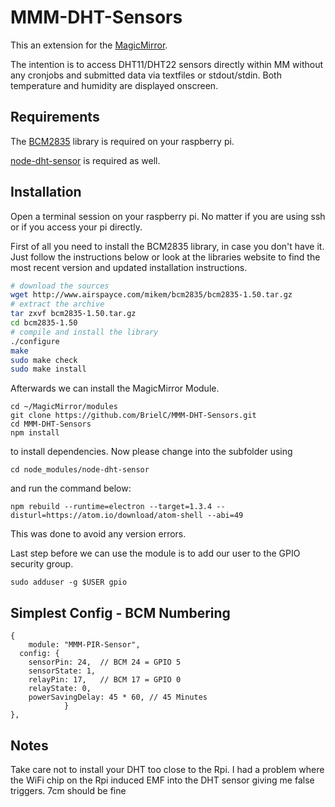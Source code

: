 # MMM-DHT-Sensors
This an extension for the [MagicMirror](https://github.com/MichMich/MagicMirror).

The intention is to access DHT11/DHT22 sensors directly within MM without any cronjobs and submitted data via textfiles or stdout/stdin. Both temperature and humidity are displayed onscreen. 

## Requirements

The  [BCM2835](http://www.airspayce.com/mikem/bcm2835/) library is required on your raspberry pi.

[node-dht-sensor](https://github.com/momenso/node-dht-sensor) is required as well.

## Installation

Open a terminal session on your raspberry pi. No matter if you are using ssh or if you access your pi directly.

First of all you need to install the BCM2835 library, in case you don't have it. Just follow the instructions below or look at the libraries website to find the most recent version and updated installation instructions.
```bash
# download the sources
wget http://www.airspayce.com/mikem/bcm2835/bcm2835-1.50.tar.gz
# extract the archive
tar zxvf bcm2835-1.50.tar.gz
cd bcm2835-1.50
# compile and install the library
./configure
make
sudo make check
sudo make install
```

Afterwards we can install the MagicMirror Module. 
```
cd ~/MagicMirror/modules
git clone https://github.com/BrielC/MMM-DHT-Sensors.git
cd MMM-DHT-Sensors
npm install
``` 
to install dependencies. Now please change into the subfolder using 
```
cd node_modules/node-dht-sensor
``` 
and run the command below:
```
npm rebuild --runtime=electron --target=1.3.4 --disturl=https://atom.io/download/atom-shell --abi=49
```
This was done to avoid any version errors.

Last step before we can use the module is to add our user to the GPIO security group.
```
sudo adduser -g $USER gpio
```

## Simplest Config - BCM Numbering
```
{
	module: "MMM-PIR-Sensor",
  config: {
  	sensorPin: 24,	// BCM 24 = GPIO 5
  	sensorState: 1,
  	relayPin: 17,	// BCM 17 = GPIO 0
  	relayState: 0,
  	powerSavingDelay: 45 * 60, // 45 Minutes
      		}
},
```

## Notes

Take care not to install your DHT too close to the Rpi. I had a problem where the WiFi chip on the Rpi induced EMF into the DHT sensor giving me false triggers. 7cm should be fine
